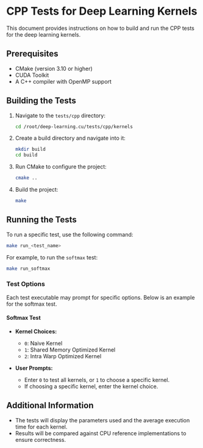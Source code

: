 
# CPP Tests for Deep Learning Kernels

This document provides instructions on how to build and run the CPP tests for the deep learning kernels.

## Prerequisites

- CMake (version 3.10 or higher)
- CUDA Toolkit
- A C++ compiler with OpenMP support

## Building the Tests

1. Navigate to the `tests/cpp` directory:
    ```sh
    cd /root/deep-learning.cu/tests/cpp/kernels
    ```

2. Create a build directory and navigate into it:
    ```sh
    mkdir build
    cd build
    ```

3. Run CMake to configure the project:
    ```sh
    cmake ..
    ```

4. Build the project:
    ```sh
    make
    ```

## Running the Tests

To run a specific test, use the following command:
```sh
make run_<test_name>
```
For example, to run the `softmax` test:
```sh
make run_softmax
```

### Test Options

Each test executable may prompt for specific options. Below is an example for the softmax test.

#### Softmax Test

- **Kernel Choices:**
  - `0`: Naive Kernel
  - `1`: Shared Memory Optimized Kernel
  - `2`: Intra Warp Optimized Kernel

- **User Prompts:**
  - Enter `0` to test all kernels, or `1` to choose a specific kernel.
  - If choosing a specific kernel, enter the kernel choice.

## Additional Information

- The tests will display the parameters used and the average execution time for each kernel.
- Results will be compared against CPU reference implementations to ensure correctness.
